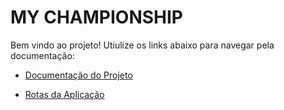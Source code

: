
# MY CHAMPIONSHIP

Bem vindo ao projeto! Utiulize os links abaixo para navegar pela documentação:

- [Documentação do Projeto](PROJECT_DOCUMENTATION.MD)

- [Rotas da Aplicação](ENDPOINTS.md)